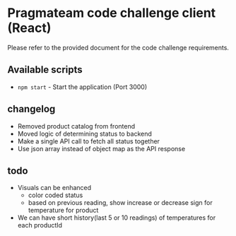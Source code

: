 # Pragmateam code challenge client (React)

Please refer to the provided document for the code challenge requirements. 

## Available scripts

- `npm start` - Start the application (Port 3000)


## changelog

- Removed product catalog from frontend
- Moved logic of determining status to backend
- Make a single API call to fetch all status together
- Use json array instead of object map as the API response

## todo

- Visuals can be enhanced
  - color coded status
  - based on previous reading, show increase or decrease sign for temperature for product
- We can have short history(last 5 or 10 readings) of temperatures for each productId 